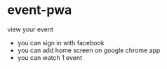 # event-pwa
view your event

+ you can sign in with facebook
+ you can add home screen on google chrome app
+ you can watch 1 event <example>
